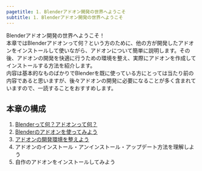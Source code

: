 ```yaml
---
pagetitle: 1. Blenderアドオン開発の世界へようこそ
subtitle: 1. Blenderアドオン開発の世界へようこそ
---
```


Blenderアドオン開発の世界へようこそ！  
本章ではBlenderアドオンって何？という方のために、他の方が開発したアドオンをインストールして使いながら、アドオンについて簡単に説明します。その後、アドオンの開発を快適に行うための環境を整え、実際にアドオンを作成してインストールする方法を紹介します。  
内容は基本的なものばかりでBlenderを既に使っている方にとっては当たり前の内容であると思いますが、後々アドオンの開発に必要になることが多く含まれていますので、一読することをおすすめします。

## 本章の構成

1. [Blenderって何？アドオンって何？](01_What_is_Blender_What_is_Add-on.html)
2. [Blenderのアドオンを使ってみよう](02_Use_Blender_Add-on.html)
3. [アドオンの開発環境を整えよう](03_Prepare_Add-on_development_environment.html)
4. アドオンのインストール・アンインストール・アップデート方法を理解しよう
5. 自作のアドオンをインストールしてみよう
